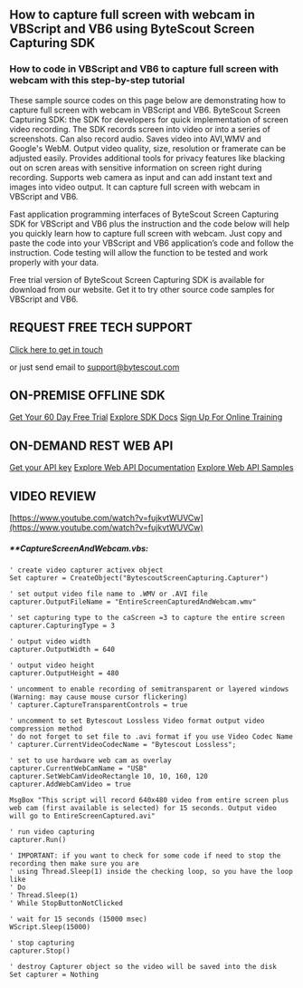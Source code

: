 ## How to capture full screen with webcam in VBScript and VB6 using ByteScout Screen Capturing SDK

### How to code in VBScript and VB6 to capture full screen with webcam with this step-by-step tutorial

These sample source codes on this page below are demonstrating how to capture full screen with webcam in VBScript and VB6. ByteScout Screen Capturing SDK: the SDK for developers for quick implementation of screen video recording. The SDK records screen into video or into a series of screenshots. Can also record audio. Saves video into AVI,WMV and Google's WebM. Output video quality, size, resolution or framerate can be adjusted easily. Provides additional tools for privacy features like blacking out on scren areas with sensitive information on screen right during recording. Supports web camera as input and can add instant text and images into video output. It can capture full screen with webcam in VBScript and VB6.

Fast application programming interfaces of ByteScout Screen Capturing SDK for VBScript and VB6 plus the instruction and the code below will help you quickly learn how to capture full screen with webcam. Just copy and paste the code into your VBScript and VB6 application’s code and follow the instruction. Code testing will allow the function to be tested and work properly with your data.

Free trial version of ByteScout Screen Capturing SDK is available for download from our website. Get it to try other source code samples for VBScript and VB6.

## REQUEST FREE TECH SUPPORT

[Click here to get in touch](https://bytescout.zendesk.com/hc/en-us/requests/new?subject=ByteScout%20Screen%20Capturing%20SDK%20Question)

or just send email to [support@bytescout.com](mailto:support@bytescout.com?subject=ByteScout%20Screen%20Capturing%20SDK%20Question) 

## ON-PREMISE OFFLINE SDK 

[Get Your 60 Day Free Trial](https://bytescout.com/download/web-installer?utm_source=github-readme)
[Explore SDK Docs](https://bytescout.com/documentation/index.html?utm_source=github-readme)
[Sign Up For Online Training](https://academy.bytescout.com/)


## ON-DEMAND REST WEB API

[Get your API key](https://pdf.co/documentation/api?utm_source=github-readme)
[Explore Web API Documentation](https://pdf.co/documentation/api?utm_source=github-readme)
[Explore Web API Samples](https://github.com/bytescout/ByteScout-SDK-SourceCode/tree/master/PDF.co%20Web%20API)

## VIDEO REVIEW

[https://www.youtube.com/watch?v=fujkvtWUVCw](https://www.youtube.com/watch?v=fujkvtWUVCw)




<!-- code block begin -->

##### ****CaptureScreenAndWebcam.vbs:**
    
```
' create video capturer activex object
Set capturer = CreateObject("BytescoutScreenCapturing.Capturer")

' set output video file name to .WMV or .AVI file
capturer.OutputFileName = "EntireScreenCapturedAndWebcam.wmv" 

' set capturing type to the caScreen =3 to capture the entire screen
capturer.CapturingType = 3

' output video width
capturer.OutputWidth = 640

' output video height
capturer.OutputHeight = 480

' uncomment to enable recording of semitransparent or layered windows (Warning: may cause mouse cursor flickering)
' capturer.CaptureTransparentControls = true

' uncomment to set Bytescout Lossless Video format output video compression method
' do not forget to set file to .avi format if you use Video Codec Name
' capturer.CurrentVideoCodecName = "Bytescout Lossless";             

' set to use hardware web cam as overlay
capturer.CurrentWebCamName = "USB"
capturer.SetWebCamVideoRectangle 10, 10, 160, 120
capturer.AddWebCamVideo = true

MsgBox "This script will record 640x480 video from entire screen plus web cam (first available is selected) for 15 seconds. Output video will go to EntireScreenCaptured.avi"

' run video capturing 
capturer.Run()

' IMPORTANT: if you want to check for some code if need to stop the recording then make sure you are 
' using Thread.Sleep(1) inside the checking loop, so you have the loop like
' Do 
' Thread.Sleep(1) 
' While StopButtonNotClicked

' wait for 15 seconds (15000 msec)
WScript.Sleep(15000)

' stop capturing
capturer.Stop()

' destroy Capturer object so the video will be saved into the disk
Set capturer = Nothing

```

<!-- code block end -->